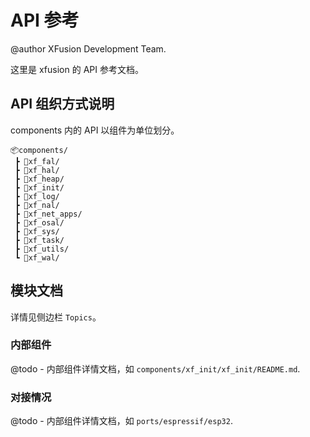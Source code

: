 <!--
    此 markdown 文件用做 doxygen 首页，可用 doxygen 命令。
 -->

# API 参考

@author XFusion Development Team.

这里是 xfusion 的 API 参考文档。

## API 组织方式说明

components 内的 API 以组件为单位划分。

```
📦components/
 ┣ 📂xf_fal/
 ┣ 📂xf_hal/
 ┣ 📂xf_heap/
 ┣ 📂xf_init/
 ┣ 📂xf_log/
 ┣ 📂xf_nal/
 ┣ 📂xf_net_apps/
 ┣ 📂xf_osal/
 ┣ 📂xf_sys/
 ┣ 📂xf_task/
 ┣ 📂xf_utils/
 ┗ 📂xf_wal/
```

<!-- 
每个组件中的 API 均划分为:

-   **用户接口**

    用户接口包含调用具体功能的接口。如初始化、配置、输入输出等。

-   **移植接口**

    移植接口是从具体平台的功能对接到 xfusion 内组件的接口。比如对接具体硬件驱动到 xf_hal 中的接口。

-   **内部接口**

    内部接口是组件内部实现某些功能时定义的接口。用户不一定需要。
 -->

## 模块文档

详情见侧边栏 `Topics`。

### 内部组件

@todo - 内部组件详情文档，如 `components/xf_init/xf_init/README.md`.

### 对接情况

@todo - 内部组件详情文档，如 `ports/espressif/esp32`.
